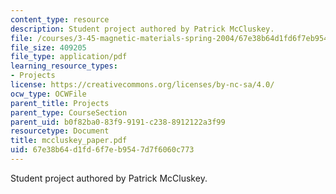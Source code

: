 ```yaml
---
content_type: resource
description: Student project authored by Patrick McCluskey.
file: /courses/3-45-magnetic-materials-spring-2004/67e38b64d1fd6f7eb9547d7f6060c773_mccluskey_paper.pdf
file_size: 409205
file_type: application/pdf
learning_resource_types:
- Projects
license: https://creativecommons.org/licenses/by-nc-sa/4.0/
ocw_type: OCWFile
parent_title: Projects
parent_type: CourseSection
parent_uid: b0f82ba0-83f9-9191-c238-8912122a3f99
resourcetype: Document
title: mccluskey_paper.pdf
uid: 67e38b64-d1fd-6f7e-b954-7d7f6060c773
---
```

Student project authored by Patrick McCluskey.